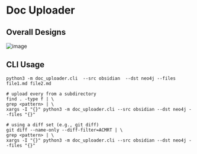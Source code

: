 # Doc Uploader 

## Overall Designs
![image](https://github.com/tobytoyin/document-graph-processor/assets/40096033/9535a883-c494-4cf8-951f-d371054f394d)

## CLI Usage

```shell
python3 -m doc_uploader.cli  --src obsidian  --dst neo4j --files file1.md file2.md

# upload every from a subdirectory
find . -type f | \
grep <pattern> | \
xargs -I "{}" python3 -m doc_uploader.cli --src obsidian --dst neo4j --files "{}"

# using a diff set (e.g., git diff)
git diff --name-only --diff-filter=ACMRT | \
grep <pattern> | \
xargs -I "{}" python3 -m doc_uploader.cli --src obsidian --dst neo4j --files "{}"
```
